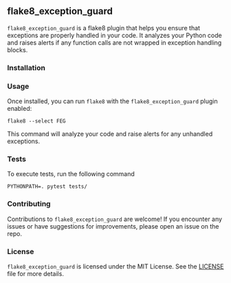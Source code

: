 ## flake8_exception_guard

`flake8_exception_guard` is a flake8 plugin that helps you ensure that exceptions are properly handled in your code. It analyzes your Python code and raises alerts if any function calls are not wrapped in exception handling blocks.

### Installation

<!--
You can install `flake8_exception_guard` using pip:

```shell
pip install flake8_exception_guard
``` -->

### Usage

Once installed, you can run `flake8` with the `flake8_exception_guard` plugin enabled:

```shell
flake8 --select FEG
```

This command will analyze your code and raise alerts for any unhandled exceptions.

### Tests

To execute tests, run the following command

```shell
PYTHONPATH=. pytest tests/
```

### Contributing

Contributions to `flake8_exception_guard` are welcome! If you encounter any issues or have suggestions for improvements, please open an issue on the repo.

### License

`flake8_exception_guard` is licensed under the MIT License. See the [LICENSE](LICENSE) file for more details.
